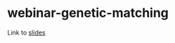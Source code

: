 # webinar-genetic-matching

Link to [slides](https://thf-evaluative-analytics.github.io/webinar-genetic-matching/gen-match-slides.html#1)
